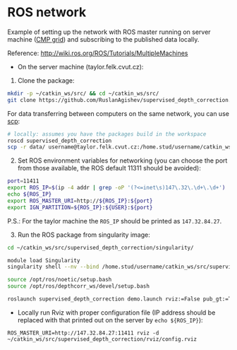 # ROS network

Example of setting up the network with ROS master running on server machine
([CMP grid](https://cmp.felk.cvut.cz/cmp/hardware/grid/))
and subscribing to the published data locally.

Reference: http://wiki.ros.org/ROS/Tutorials/MultipleMachines

- On the server machine (taylor.felk.cvut.cz):

1. Clone the package:
```bash
mkdir -p ~/catkin_ws/src/ && cd ~/catkin_ws/src/
git clone https://github.com/RuslanAgishev/supervised_depth_correction.git
```
For data transferring between computers on the same network, you can use
[scp](https://linuxize.com/post/how-to-use-scp-command-to-securely-transfer-files/):
```bash
# locally: assumes you have the packages build in the workspace
roscd supervised_depth_correction
scp -r data/ username@taylor.felk.cvut.cz:/home.stud/username/catkin_ws/src/supervised_depth_correction/
```

2. Set ROS environment variables for networking (you can choose the port from those available, the ROS default 11311 should be avoided):
```bash
port=11411
export ROS_IP=$(ip -4 addr | grep -oP '(?<=inet\s)147\.32\.\d+\.\d+')
echo ${ROS_IP}
export ROS_MASTER_URI=http://${ROS_IP}:${port}
export IGN_PARTITION=${ROS_IP}:${USER}:${port} 
```
P.S.: For the taylor machine the `ROS_IP` should be printed as `147.32.84.27`.

3. Run the ROS package from singularity image:
```bash
cd ~/catkin_ws/src/supervised_depth_correction/singularity/

module load Singularity
singularity shell --nv --bind /home.stud/username/catkin_ws/src/supervised_depth_correction/:/opt/ros/depthcorr_ws/src/supervised_depth_correction/ supervised_depth_correction.simg

source /opt/ros/noetic/setup.bash
source /opt/ros/depthcorr_ws/devel/setup.bash

roslaunch supervised_depth_correction demo.launch rviz:=False pub_gt:=True
```

- Locally run Rviz with proper configuration file (IP address should be replaced with that printed out on the server by `echo ${ROS_IP}`):

```ROS_MASTER_URI=http://147.32.84.27:11411 rviz -d ~/catkin_ws/src/supervised_depth_correction/rviz/config.rviz```
